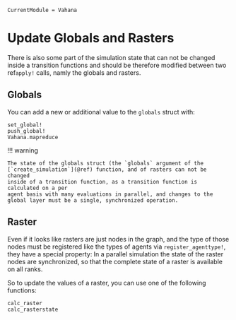 ```@meta
CurrentModule = Vahana
```

# Update Globals and Rasters

There is also some part of the simulation state that can not be
changed inside a transition functions and should be therefore modified
between two ref`apply!` calls, namly the globals and rasters.

## Globals

You can add a new or additional value to the `globals` struct with:

```@docs
set_global!
push_global!
Vahana.mapreduce
```

!!! warning

	The state of the globals struct (the `globals` argument of the 
	[`create_simulation`](@ref) function, and of rasters can not be changed 
	inside of a transition function, as a transition function is calculated on a per
	agent basis with many evaluations in parallel, and changes to the
	global layer must be a single, synchronized operation.

## Raster 

Even if it looks like rasters are just nodes in the graph, and the type of those nodes must be registered like the types of agents via `register_agenttype!`, they have a special property: In a parallel simulation the state of the raster nodes are synchronized, so that the complete state of a raster is available on all ranks.  

So to update the values of a raster, you can use one of the following functions:

```@docs
calc_raster
calc_rasterstate
```

